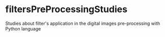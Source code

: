 # filtersPreProcessingStudies
Studies about filter's application in the digital images pre-processing with Python language

